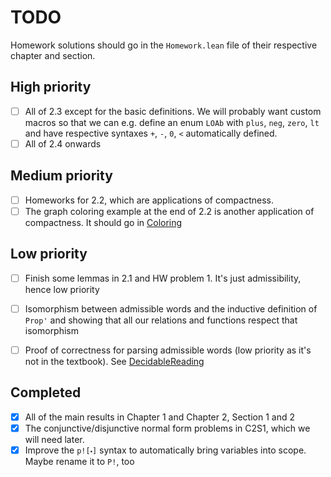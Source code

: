 # TODO

Homework solutions should go in the `Homework.lean` file of their respective chapter and section.

## High priority
- [ ] All of 2.3 except for the basic definitions. We will probably want custom macros so that we can e.g. define an enum `LOAb` with `plus`, `neg`, `zero`, `lt` and have respective syntaxes `+`, `-`, `0`, `<` automatically defined.
- [ ] All of 2.4 onwards

## Medium priority
- [ ] Homeworks for 2.2, which are applications of compactness.
- [ ] The graph coloring example at the end of 2.2 is another application of compactness. It should go in [Coloring](LogicFormalization/Chapter2/Section2/Coloring.lean)

## Low priority
- [ ] Finish some lemmas in 2.1 and HW problem 1. It's just admissibility, hence low priority
- [ ] Isomorphism between admissible words and the inductive definition of `Prop'` and showing that all our relations and functions respect that isomorphism
- [ ] Proof of correctness for parsing admissible words (low priority as it's not in the textbook). See [DecidableReading](LogicFormalization/Chapter2/Section1/DecidableReading.lean)


## Completed
- [x] All of the main results in Chapter 1 and Chapter 2, Section 1 and 2
- [x] The conjunctive/disjunctive normal form problems in C2S1, which we will need later.
- [x] Improve the `p![⬝]` syntax to automatically bring variables into scope. Maybe rename it to `P!`, too